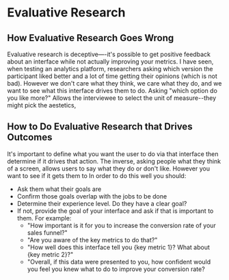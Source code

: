# Evaluative Research
## How Evaluative Research Goes Wrong
Evaluative research is deceptive—-it's possible to get positive feedback about an interface while not actually improving your metrics. 
I have seen, when testing an analytics platform, researchers asking which version the participant liked better and a lot of time getting their opinions (which is not bad). However we don't care what they think, we care what they do, and we want to see what this interface drives them to do.
Asking "which option do you like more?" Allows the interviewee to select the unit of measure--they might pick the aestetics, 

## How to Do Evaluative Research that Drives Outcomes
It's important to define what you want the user to do via that interface then determine if it drives that action.
The inverse, asking people what they think of a screen, allows users to say what they do or don't like. However you want to see if it gets them to 
In order to do this well you should:
+ Ask them what their goals are
+ Confirm those goals overlap with the jobs to be done
+ Determine their experience level. Do they have a clear goal?
+ If not, provide the goal of your interface and ask if that is important to them. For example:
  + "How important is it for you to increase the conversion rate of your sales funnel?" 
  + "Are you aware of the key metrics to do that?"
  + "How well does this interface tell you {key metric 1}? What about {key metric 2}?"
  + "Overall, if this data were presented to you, how confident would you feel you knew what to do to improve your conversion rate?
